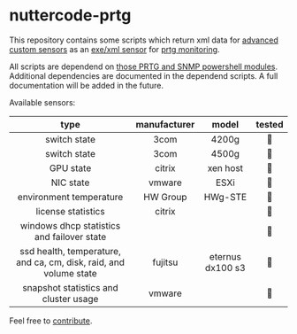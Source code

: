 # nuttercode-prtg

This repository contains some scripts which return xml data for [advanced custom sensors](https://www.paessler.com/manuals/prtg/exe_script_advanced_sensor) as an [exe/xml sensor](https://www.paessler.com/manuals/prtg/custom_sensors#exe_script) for [prtg monitoring](https://www.de.paessler.com/prtg).

All scripts are dependend on [those PRTG and SNMP powershell modules](https://github.com/johanneslatzel/powershellmodules). Additional dependencies are documented in the dependend scripts. A full documentation will be added in the future.

Available sensors:

| type | manufacturer | model | tested |
| :-: | :-: | :-: | :-: |
| switch state | 3com | 4200g | 🔴 |
| switch state | 3com | 4500g | 🔴 |
| GPU state | citrix | xen host | 🔴 |
| NIC state | vmware | ESXi | 🔴 |
| environment temperature | HW Group | HWg-STE | 🔴 |
| license statistics | citrix | | 🔴 |
| windows dhcp statistics and failover state | | | 🔴 |
| ssd health, temperature, and ca, cm, disk, raid, and volume state | fujitsu | eternus dx100 s3 | 🔴 |
| snapshot statistics and cluster usage | vmware |  | 🔴 |

Feel free to [contribute](https://github.com/johanneslatzel/nuttercode-prtg/blob/master/CONTRIBUTING.md).
